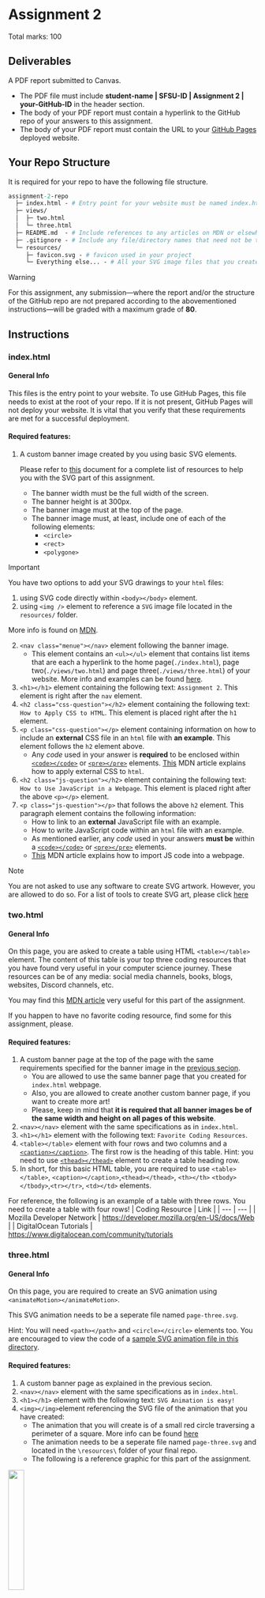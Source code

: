 # Assignment 2
Total marks: 100 
## Deliverables
A PDF report submitted to Canvas.
- The PDF file must include **student-name | SFSU-ID | Assignment 2 | your-GitHub-ID** in the header section.
- The body of your PDF report must contain a hyperlink to the GitHub repo of your answers to this assignment.
- The body of your PDF report must contain the URL to your [GitHub Pages](https://docs.github.com/en/pages/getting-started-with-github-pages/creating-a-github-pages-site)
deployed website.
## Your Repo Structure
It is required for your repo to have the following file structure. 
```graphql
assignment-2-repo 
  ├─ index.html - # Entry point for your website must be named index.html
  ├─ views/  
  │  ├─ two.html 
  │  └─ three.html
  ├─ README.md  - # Include references to any articles on MDN or elsewhere that you used for this assignment.
  ├─ .gitignore - # Include any file/directory names that need not be tracked such as test, .vscode, etc.
  └─ resources/ 
     ├─ favicon.svg - # favicon used in your project
     └─ Everything else... - # All your SVG image files that you create will be in in this directory
```
> [!WARNING]
> For this assignment, any submission&mdash;where the report and/or the structure of the GitHub repo are not prepared according to the abovementioned instructions&mdash;will be graded with a maximum grade of **80**.
## Instructions
### index.html
#### General Info

This files is the entry point to your website. To use GitHub Pages, this file needs to exist at the root of your repo. If it is not present, GitHub Pages will not deploy your website.
It is vital that you verify that these requirements are met for a successful deployment.  

#### Required features: 
1. A custom banner image created by you using basic SVG elements.

    Please refer to [this](svgREADME.md) document for a complete list of resources to help you with the SVG part of this assignment. 
    - The banner width must be the full width of the screen.
    - The banner height is at 300px.
    - The banner image must at the top of the page.
    - The banner image must, at least, include one of each of the following elements:
        - ```<circle>```
        - ```<rect>```
        - ```<polygone>```
> [!IMPORTANT]
> You have two options to add your SVG drawings to your ```html``` files:
> 1.  using SVG code directly within ```<body></body>``` element.
> 2.  using ```<img />``` element to reference a ```SVG``` image file located in the ```resources/``` folder.
>    
> More info is found on [MDN](https://developer.mozilla.org/en-US/docs/Learn/HTML/Multimedia_and_embedding/Adding_vector_graphics_to_the_Web).
2.  ```<nav class="menue"></nav>``` element following the banner image.
    -  This element contains an ```<ul></ul>``` element that contains list items that are each a hyperlink to the home page(```./index.html```), page two(```./views/two.html```) and page three(```./views/three.html```) of your website. More info and examples can be found [here](https://developer.mozilla.org/en-US/play).
3.  ```<h1></h1>``` element containing the following text: `Assignment 2`. This element is right after the ```nav``` element.
4.  ```<h2 class="css-question"></h2>``` element containing the following text: `How to Apply CSS to HTML`. This element is placed right after the ```h1``` element. 
5.  ```<p class="css-question"></p>``` element containing information on how to include an **external** CSS file in an ```html``` file with **an example**. This element follows the ```h2``` element above.
    -  Any _code_ used in your answer is **required** to be enclosed within [```<code></code>```](https://developer.mozilla.org/en-US/docs/Web/HTML/Element/code) or [```<pre></pre>```](https://developer.mozilla.org/en-US/docs/Web/HTML/Element/pre) elements. [This](https://developer.mozilla.org/en-US/docs/Learn/CSS/First_steps/How_CSS_is_structured) MDN article explains how to apply external CSS to ```html```.
6. ```<h2 class="js-question"></h2>``` element containing the following text: `How to Use JavaScript in a Webpage`. This element is placed right after the above ```<p></p>``` element.
7. ```<p class="js-question"></p>``` that follows the above ```h2``` element. This paragraph element contains the following information:
    - How to link to an **external** JavaScript file with an example.
    - How to write JavaScript code within an ```html``` file with an example.
    - As mentioned earlier, any _code_ used in your answers **must be** within a [```<code></code>```](https://developer.mozilla.org/en-US/docs/Web/HTML/Element/code) or [```<pre></pre>```](https://developer.mozilla.org/en-US/docs/Web/HTML/Element/pre) elements.
    - [This](https://developer.mozilla.org/en-US/docs/Learn/HTML/Howto/Use_JavaScript_within_a_webpage) MDN article explains how to import JS code into a webpage. 
> [!NOTE]
> You are not asked to use any software to create SVG artwork. However, you are allowed to do so.
> For a list of tools to create SVG art, please click [here](https://developer.mozilla.org/en-US/docs/Web/SVG/Tutorial/Tools_for_SVG)

### two.html
#### General Info
On this page, you are asked to create a table using HTML ```<table></table>``` element. The content of this table is your top three coding resources that you have found very useful in your computer science journey. These resources can be of any media: social media channels, books, blogs, websites, Discord channels, etc.

You may find this [MDN article](https://developer.mozilla.org/en-US/docs/Learn/HTML/Tables/Basics) very useful for this part of the assignment.

If you happen to have no favorite coding resource, find some for this assignment, please.

#### Required features:
1.  A custom banner page at the top of the page with the same requirements specified for the banner image in the [previous secion](https://github.com/nina-mir/CSC317-assignments/blob/main/assignment-2/READme.md#indexhtml).
    -  You are allowed to use the same banner page that you created for ```index.html``` webpage.
    -  Also, you are allowed to create another custom banner page, if you want to create more art!
    -  Please, keep in mind that **it is required that all banner images be of the same width and height on all pages of this website**.
2.   ```<nav></nav>``` element with the same specifications as in ```index.html```.
3.  ```<h1></h1>``` element with the following text: `Favorite Coding Resources`.
4.   ```<table></table>``` element with four rows and two columns and a [```<caption></caption>```](https://developer.mozilla.org/en-US/docs/Web/HTML/Element/caption). The first row is the heading of this table. Hint: you need to use [```<thead></thead>```](https://developer.mozilla.org/en-US/docs/Web/HTML/Element/thead) element to create a table heading row.
5.    In short, for this basic HTML table, you are required to use ```<table></table>```, ```<caption></caption>```,```<thead></thead>```, ```<th></th>``` ```<tbody></tbody>```,```<tr></tr>```, ```<td></td>``` elements.

For reference, the following is an example of a table with three rows. You need to create a table with four rows! 
|  Coding Resource | Link |
| --- | --- |
| Mozilla Developer Network | https://developer.mozilla.org/en-US/docs/Web |
| DigitalOcean Tutorials | https://www.digitalocean.com/community/tutorials 

### three.html
#### General Info
On this page, you are required to create an SVG animation using ```<animateMotion></animateMotion>```. 

This SVG animation needs to be a seperate file named ```page-three.svg```.


Hint: You  will need ```<path></path>``` and ```<circle></circle>``` elements too. You are encouraged to view the code of a [sample SVG animation file in this directory](https://github.com/nina-mir/CSC317-assignments/blob/main/assignment-2/animation_example.svg).
#### Required features:
1. A custom banner page as explained in the previous secion.
2.   ```<nav></nav>``` element with the same specifications as in ```index.html```.
3. ```<h1></h1>``` element with the following text: `SVG Animation is easy!`
4. ```<img></img>```element referencing the SVG file of the animation that you have created:
    - The animation that you will create is of a small red circle traversing a perimeter of a square. More info can be found [here](./svgREADME.md)
    - The animation needs to be a seperate file named ```page-three.svg``` and located in the ```\resources\``` folder of your final repo.
    - The following is a reference graphic for this part of the assignment.

<p align="left">  
  <img src="https://github.com/nina-mir/CSC317-assignments/blob/35bc85209121f16a9ccd41e9aa5d0b5be774a2a5/assignment-2/svgAnimationCSC317_HW_5.gif" width="25%"></img>
</p>

#### Optional feature:
-  You are encouraged to include a personal SVG artwork after the required animation on this page. 
-  ***The top three SVG artwork, chosen by the instructor, will be featured on CSC317-04 main Canvas page for the entirety of March 2024.***
### favicon.svg
#### General Info
Per [MDN](https://developer.mozilla.org/en-US/docs/Glossary/Favicon):

>   A favicon (favorite icon) is a tiny icon included along with a website, which is displayed in places like the browser's address bar, page tabs and bookmarks menu.
>   It is a usually a high-contrast image. There are free tools to create a favicon.


For a long time, SVG files could not be used as favicons since it was not supported by web browsers. However, it is now widely supported by different browsers. You are asked to create a high-contrast (e.g., black & white) favicon.svg file in this part of the assignment using your own drawings or any tool.


To include the favicon.svg in your website, you need to include the following in the <head></head> of each of your html files:

```<link rel="icon" href="path-to-your-favicon.svg" type="image/svg+xml">```

Don't forget to update the relative path to your favicon.svg in the above code snippet. 

A few helpful resources on favicon: 
-  [SVG, Favicons, and All the Fun Things We Can Do With Them](https://css-tricks.com/svg-favicons-and-all-the-fun-things-we-can-do-with-them/)
-  [Bilding an adaptive favicon](https://web.dev/articles/building/an-adaptive-favicon#:~:text=This%20means%20if%20an%20SVG,light%20and%20dark%20user%20preferences.)

### Deployment

I did a demo during Feb.22 session on how to deploy a repo of a static website on GitHub to the internet using GitHub Pages. 

A detailed guide with graphics can be found on [GitHub Docs](https://docs.github.com/en/pages/getting-started-with-github-pages/creating-a-github-pages-site).

### Some Tips about this Assignment

You are welcome to go about doing this assignment in whichever way you'd like to. But, here are some general tips:

- As in any multi-part project, break the project into the most essential parts and start with them.
- After setting up the skeleton of the project (aka scaffolding), start working on the required detailes for each page.

  
For example: 

1. Create a local project folder on your local computer that matches the file tree structure that is mentioned at the top of this file.
2. The files you are creating in the step above should only be empty file but with the required ```file-name.suffix``` and directory names.
3. Then, initiate a Git repo in your local project directory to track the needed files.
4. Connect the local project directory to a remote repo on GitHub.com. This process is explained in detail in Feb.15.slides.pdf on Canvas.
5. After successfully setting up your remote repo, it is now time to get to code the required features of each page of this website.
6. You should first do all that is not SVG related. The reason I suggest that is because the SVG parts may take more time to finish.
7. Anything that is not SVG related is much easier to finish. For example, adding a heading(```<h1></h1>```) or a paragraph (```<p></p>```) element to a webpage can be done in less than a 1 minute!
8. Finally, make a habit of commiting your progress with meaningful messages (```git commit -m "concise-message"```) and pushing it to your repo as often as you make progress with this assignment.
9. Ask your questions in the discord channel for this assignment with clear explanations and any relevant code or error message. Questions that lack clarity or supporting code are not fun to answer for anyone! **Happy Coding!**   
